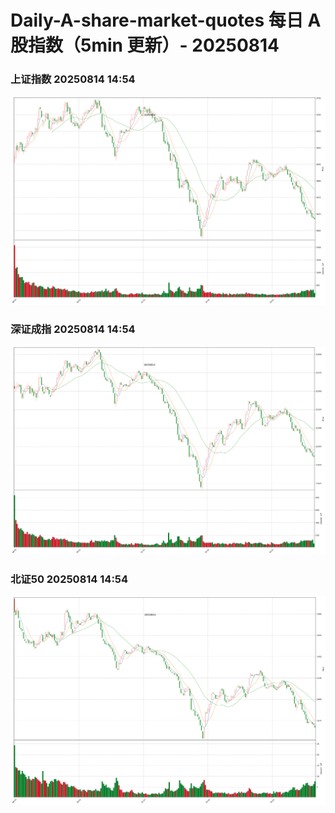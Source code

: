 
# Daily-A-share-market-quotes 每日 A 股指数（5min 更新）- 20250814

### 上证指数 20250814 14:54
![](./fig/2025/8/20250814-sh000001.png)

### 深证成指 20250814 14:54
![](./fig/2025/8/20250814-sz399001.png)

### 北证50 20250814 14:54
![](./fig/2025/8/20250814-bj899050.png)
